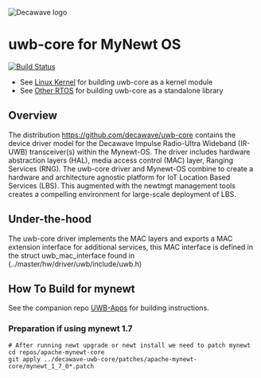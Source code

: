 ![Decawave logo](https://github.com/Decawave/uwb-core/raw/master/doxy/Decawave.png)

# uwb-core for MyNewt OS

[![Build Status](https://travis-ci.com/Decawave/uwb-core.svg?token=Qc1ARRCEWyUvYoAtFTkY&branch=master)](https://travis-ci.com/Decawave/uwb-core)

- See [Linux Kernel](README_kernel.md) for building uwb-core as a kernel module
- See [Other RTOS](README_cmake.md) for building uwb-core as a standalone library

## Overview

The distribution <https://github.com/decawave/uwb-core> contains the device driver model for the Decawave Impulse Radio-Ultra Wideband (IR-UWB) transceiver(s) within the Mynewt-OS.
The driver includes hardware abstraction layers (HAL), media access control (MAC) layer, Ranging Services (RNG). The uwb-core driver and Mynewt-OS combine to create a hardware and
architecture agnostic platform for IoT Location Based Services (LBS). This augmented with the newtmgt management tools creates a compelling environment for large-scale deployment of LBS.

## Under-the-hood

The uwb-core driver implements the MAC layers and exports a MAC extension interface for additional services, this MAC interface is defined in the struct uwb_mac_interface found in (../master/hw/driver/uwb/include/uwb.h)

## How To Build for mynewt

See the companion repo [UWB-Apps](https://github.com/Decawave/uwb-apps) for building instructions.

### Preparation if using mynewt 1.7

```
# After running newt upgrade or newt install we need to patch mynewt
cd repos/apache-mynewt-core
git apply ../decawave-uwb-core/patches/apache-mynewt-core/mynewt_1_7_0*.patch
```



